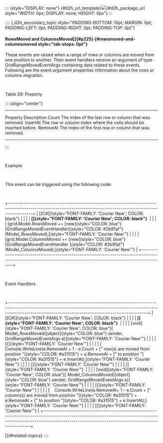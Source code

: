 ::: {style="DISPLAY: none"}
[](ms-xhelp:///?Id=d2h_url_template){#d2h_url_template}![](!package_url!){#d2h_package_url style="WIDTH: 0px; DISPLAY: none; HEIGHT: 0px"}
:::

:::: {.d2h_secondary_topic style="PADDING-BOTTOM: 10pt; MARGIN: 0pt; PADDING-LEFT: 0pt; PADDING-RIGHT: 0pt; PADDING-TOP: 0pt"}
#### RowsMoved and ColumnsMoved[]{#p225} {#rowsmoved-and-columnsmoved style="tab-stops: 0pt"}

These events are raised when a range of rows or columns are moved from one position to another. Their event handlers receive an argument of type GridRangeMovedEventArgs containing data related to these events. Following are the event argument properties information about the rows or columns migration.

 

Table 29: Property

::: {align="center"}
  ---------- --------------------------------------------------------------------
  Property   Description
  Count      The index of the last row or column that was removed.
  InsertAt   The row or column index where the cells should be inserted before.
  RemoveAt   The index of the first row or column that was removed.
  ---------- --------------------------------------------------------------------
:::

 

Example

 

This event can be triggered using the following code:

 

+------------------------------------------------------------------------------------------------------------------------------------------------------------------------+
| [\[C#\]]{style="FONT-FAMILY: 'Courier New'; COLOR: black"}                                                                                                             |
|                                                                                                                                                                        |
| **[]{style="FONT-FAMILY: 'Courier New'; COLOR: black"}**                                                                                                               |
|                                                                                                                                                                        |
| [grid.Model.RowsMoved += [new]{style="COLOR: blue"} [GridRangeMovedEventHandler]{style="COLOR: #2b91af"}(Model_RowsMoved);]{style="FONT-FAMILY: 'Courier New'"}        |
|                                                                                                                                                                        |
| [grid.Model.ColumnsMoved += [new]{style="COLOR: blue"} [GridRangeMovedEventHandler ]{style="COLOR: #2b91af"}(Model_ColumnsMoved);]{style="FONT-FAMILY: 'Courier New'"} |
+------------------------------------------------------------------------------------------------------------------------------------------------------------------------+

 

Event Handlers

 

+-----------------------------------------------------------------------------------------------------------------------------------------------------------------------------------------------------------------------------------+
| [\[C#\]]{style="FONT-FAMILY: 'Courier New'; COLOR: black"}                                                                                                                                                                        |
|                                                                                                                                                                                                                                   |
| **[]{style="FONT-FAMILY: 'Courier New'; COLOR: black"}**                                                                                                                                                                          |
|                                                                                                                                                                                                                                   |
| [void]{style="FONT-FAMILY: 'Courier New'; COLOR: blue"}[ Model_RowsMoved([object]{style="COLOR: blue"} sender, GridRangeMovedEventArgs e)]{style="FONT-FAMILY: 'Courier New'"}                                                    |
|                                                                                                                                                                                                                                   |
| [{]{style="FONT-FAMILY: 'Courier New'"}                                                                                                                                                                                           |
|                                                                                                                                                                                                                                   |
| [    Console.WriteLine(e.RemoveAt + 1 - e.Count + [\" row(s) are moved from position \"]{style="COLOR: #a31515"} + e.RemoveAt + [\" to position \"]{style="COLOR: #a31515"} + e.InsertAt);]{style="FONT-FAMILY: 'Courier New'"}   |
|                                                                                                                                                                                                                                   |
| [}]{style="FONT-FAMILY: 'Courier New'"}                                                                                                                                                                                           |
|                                                                                                                                                                                                                                   |
| []{style="FONT-FAMILY: 'Courier New'"}                                                                                                                                                                                            |
|                                                                                                                                                                                                                                   |
| [void]{style="FONT-FAMILY: 'Courier New'; COLOR: blue"}[ Model_ColumnsMoved([object]{style="COLOR: blue"} sender, GridRangeMovedEventArgs e)]{style="FONT-FAMILY: 'Courier New'"}                                                 |
|                                                                                                                                                                                                                                   |
| [{]{style="FONT-FAMILY: 'Courier New'"}                                                                                                                                                                                           |
|                                                                                                                                                                                                                                   |
| [    Console.WriteLine(e.RemoveAt+ 1 - e.Count + [\" column(s) are moved from position \"]{style="COLOR: #a31515"} + e.RemoveAt + [\" to position \"]{style="COLOR: #a31515"} + e.InsertAt);]{style="FONT-FAMILY: 'Courier New'"} |
|                                                                                                                                                                                                                                   |
| [}]{style="FONT-FAMILY: 'Courier New'"}                                                                                                                                                                                           |
+-----------------------------------------------------------------------------------------------------------------------------------------------------------------------------------------------------------------------------------+

[]{#related-topics}
::::
